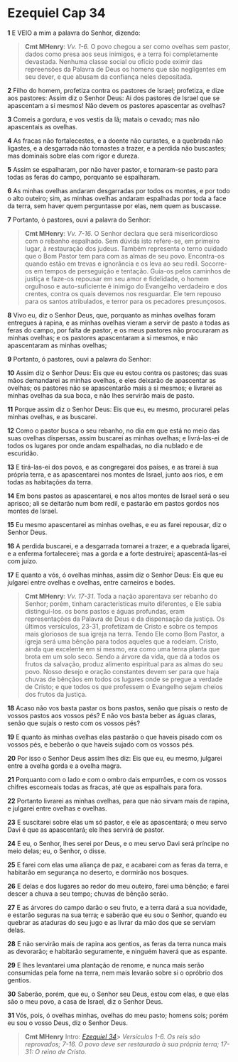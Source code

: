 # Ezequiel Cap 34

**1** 	E VEIO a mim a palavra do Senhor, dizendo:

> **Cmt MHenry**: *Vv. 1-6.* O povo chegou a ser como ovelhas sem pastor, dados como presa aos seus inimigos, e a terra foi completamente devastada. Nenhuma classe social ou oficio pode eximir das repreensões da Palavra de Deus os homens que são negligentes em seu dever, e que abusam da confiança neles depositada.

**2** 	Filho do homem, profetiza contra os pastores de Israel; profetiza, e dize aos pastores: Assim diz o Senhor Deus: Ai dos pastores de Israel que se apascentam a si mesmos! Não devem os pastores apascentar as ovelhas?

**3** 	Comeis a gordura, e vos vestis da lã; matais o cevado; mas não apascentais as ovelhas.

**4** 	As fracas não fortalecestes, e a doente não curastes, e a quebrada não ligastes, e a desgarrada não tornastes a trazer, e a perdida não buscastes; mas dominais sobre elas com rigor e dureza.

**5** 	Assim se espalharam, por não haver pastor, e tornaram-se pasto para todas as feras do campo, porquanto se espalharam.

**6** 	As minhas ovelhas andaram desgarradas por todos os montes, e por todo o alto outeiro; sim, as minhas ovelhas andaram espalhadas por toda a face da terra, sem haver quem perguntasse por elas, nem quem as buscasse.

**7** 	Portanto, ó pastores, ouvi a palavra do Senhor:

> **Cmt MHenry**: *Vv. 7-16.* O Senhor declara que será misericordioso com o rebanho espalhado. Sem dúvida isto refere-se, em primeiro lugar, à restauração dos judeus. Também representa o terno cuidado que o Bom Pastor tem para com as almas de seu povo. Encontra-os quando estão em trevas e ignorância e os leva ao seu redil. Socorre-os em tempos de perseguição e tentação. Guia-os pelos caminhos de justiça e faze-os repousar em seu amor e fidelidade, o homem orgulhoso e auto-suficiente é inimigo do Evangelho verdadeiro e dos crentes, contra os quais devemos nos resguardar. Ele tem repouso para os santos atribulados, e terror para os pecadores presunçosos.

**8** 	Vivo eu, diz o Senhor Deus, que, porquanto as minhas ovelhas foram entregues à rapina, e as minhas ovelhas vieram a servir de pasto a todas as feras do campo, por falta de pastor, e os meus pastores não procuraram as minhas ovelhas; e os pastores apascentaram a si mesmos, e não apascentaram as minhas ovelhas;

**9** 	Portanto, ó pastores, ouvi a palavra do Senhor:

**10** 	Assim diz o Senhor Deus: Eis que eu estou contra os pastores; das suas mãos demandarei as minhas ovelhas, e eles deixarão de apascentar as ovelhas; os pastores não se apascentarão mais a si mesmos; e livrarei as minhas ovelhas da sua boca, e não lhes servirão mais de pasto.

**11** 	Porque assim diz o Senhor Deus: Eis que eu, eu mesmo, procurarei pelas minhas ovelhas, e as buscarei.

**12** 	Como o pastor busca o seu rebanho, no dia em que está no meio das suas ovelhas dispersas, assim buscarei as minhas ovelhas; e livrá-las-ei de todos os lugares por onde andam espalhadas, no dia nublado e de escuridão.

**13** 	E tirá-las-ei dos povos, e as congregarei dos países, e as trarei à sua própria terra, e as apascentarei nos montes de Israel, junto aos rios, e em todas as habitações da terra.

**14** 	Em bons pastos as apascentarei, e nos altos montes de Israel será o seu aprisco; ali se deitarão num bom redil, e pastarão em pastos gordos nos montes de Israel.

**15** 	Eu mesmo apascentarei as minhas ovelhas, e eu as farei repousar, diz o Senhor Deus.

**16** 	A perdida buscarei, e a desgarrada tornarei a trazer, e a quebrada ligarei, e a enferma fortalecerei; mas a gorda e a forte destruirei; apascentá-las-ei com juízo.

**17** 	E quanto a vós, ó ovelhas minhas, assim diz o Senhor Deus: Eis que eu julgarei entre ovelhas e ovelhas, entre carneiros e bodes.

> **Cmt MHenry**: *Vv. 17-31.* Toda a nação aparentava ser rebanho do Senhor; porém, tinham características muito diferentes, e Ele sabia distinguí-los. os bons pastos e águas profundas, eram representações da Palavra de Deus e da dispensação da justiça. Os últimos versículos, 23-31, profetizam de Cristo e sobre os tempos mais gloriosos de sua igreja na terra. Tendo Ele como Bom Pastor, a igreja será uma bênção para todos aqueles que a rodeiam. Cristo, ainda que excelente em si mesmo, era como uma tenra planta que brota em um solo seco. Sendo a árvore da vida, que dá a todos os frutos da salvação, produz alimento espiritual para as almas do seu povo. Nosso desejo e oração constantes devem ser para que haja chuvas de bênçãos em todos os lugares onde se pregue a verdade de Cristo; e que todos os que professem o Evangelho sejam cheios dos frutos da justiça.

**18** 	Acaso não vos basta pastar os bons pastos, senão que pisais o resto de vossos pastos aos vossos pés? E não vos basta beber as águas claras, senão que sujais o resto com os vossos pés?

**19** 	E quanto às minhas ovelhas elas pastarão o que haveis pisado com os vossos pés, e beberão o que haveis sujado com os vossos pés.

**20** 	Por isso o Senhor Deus assim lhes diz: Eis que eu, eu mesmo, julgarei entre a ovelha gorda e a ovelha magra.

**21** 	Porquanto com o lado e com o ombro dais empurrões, e com os vossos chifres escorneais todas as fracas, até que as espalhais para fora.

**22** 	Portanto livrarei as minhas ovelhas, para que não sirvam mais de rapina, e julgarei entre ovelhas e ovelhas.

**23** 	E suscitarei sobre elas um só pastor, e ele as apascentará; o meu servo Davi é que as apascentará; ele lhes servirá de pastor.

**24** 	E eu, o Senhor, lhes serei por Deus, e o meu servo Davi será príncipe no meio delas; eu, o Senhor, o disse.

**25** 	E farei com elas uma aliança de paz, e acabarei com as feras da terra, e habitarão em segurança no deserto, e dormirão nos bosques.

**26** 	E delas e dos lugares ao redor do meu outeiro, farei uma bênção; e farei descer a chuva a seu tempo; chuvas de bênção serão.

**27** 	E as árvores do campo darão o seu fruto, e a terra dará a sua novidade, e estarão seguras na sua terra; e saberão que eu sou o Senhor, quando eu quebrar as ataduras do seu jugo e as livrar da mão dos que se serviam delas.

**28** 	E não servirão mais de rapina aos gentios, as feras da terra nunca mais as devorarão; e habitarão seguramente, e ninguém haverá que as espante.

**29** 	E lhes levantarei uma plantação de renome, e nunca mais serão consumidas pela fome na terra, nem mais levarão sobre si o opróbrio dos gentios.

**30** 	Saberão, porém, que eu, o Senhor seu Deus, estou com elas, e que elas são o meu povo, a casa de Israel, diz o Senhor Deus.

**31** 	Vós, pois, ó ovelhas minhas, ovelhas do meu pasto; homens sois; porém eu sou o vosso Deus, diz o Senhor Deus.


> **Cmt MHenry** Intro: *[Ezequiel 34](../26A-Ez/34.md#0)*> *Versículos 1-6. Os reis são reprovados; 7-16. O povo deve ser restaurado à sua própria terra; 17-31: O reino de Cristo.*